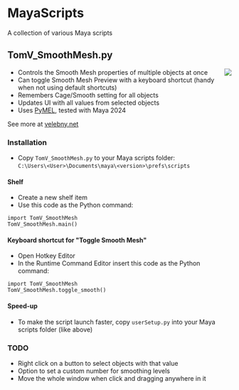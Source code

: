 # MayaScripts
A collection of various Maya scripts

## TomV_SmoothMesh.py
<img align="right" src="https://velebny.net/thumbs/smooth_mesh.jpg">

- Controls the Smooth Mesh properties of multiple objects at once
- Can toggle Smooth Mesh Preview with a keyboard shortcut (handy when not using default shortcuts)
- Remembers Cage/Smooth setting for all objects
- Updates UI with all values from selected objects
- Uses [PyMEL](https://github.com/Lumapictures/pymel), tested with Maya 2024

See more at [velebny.net](https://velebny.net/smooth_mesh.html)

### Installation
- Copy `TomV_SmoothMesh.py` to your Maya scripts folder:<br>
`C:\Users\<User>\Documents\maya\<version>\prefs\scripts`

#### Shelf
- Create a new shelf item
- Use this code as the Python command:
```
import TomV_SmoothMesh
TomV_SmoothMesh.main()
```
#### Keyboard shortcut for "Toggle Smooth Mesh"
- Open Hotkey Editor
- In the Runtime Command Editor insert this code as the Python command:
```
import TomV_SmoothMesh
TomV_SmoothMesh.toggle_smooth()
```

#### Speed-up
- To make the script launch faster, copy `userSetup.py` into your Maya scripts folder (like above)

### TODO
- Right click on a button to select objects with that value
- Option to set a custom number for smoothing levels
- Move the whole window when click and dragging anywhere in it
